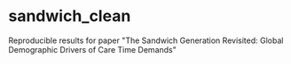 # sandwich_clean
Reproducible results for paper "The Sandwich Generation Revisited: Global Demographic Drivers of Care Time Demands"
